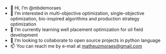 - 👋 Hi, I’m @mbdemoraes
- 👀 I’m interested in multi-objective optimization, single-objective optimization, bio-inspired algorithms and production strategy optimization
- 🌱 I’m currently learning well placement optimization for oil field development
- 💞️ I’m looking to collaborate to open source projects in python language
- 📫 You can reach me by e-mail at matheuzmoraes@gmail.com

<!---
mbdemoraes/mbdemoraes is a ✨ special ✨ repository because its `README.md` (this file) appears on your GitHub profile.
You can click the Preview link to take a look at your changes.
--->
